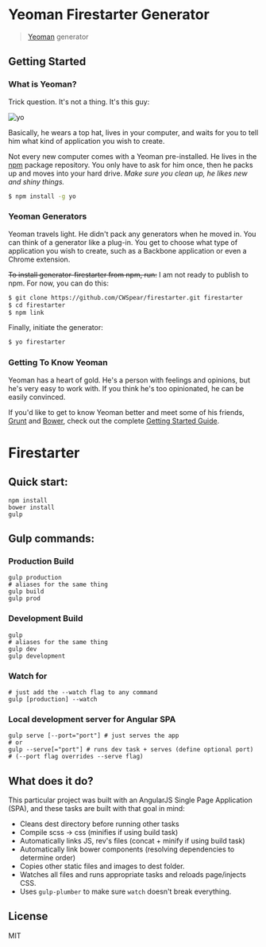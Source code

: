# Yeoman Firestarter Generator

> [Yeoman](http://yeoman.io) generator


## Getting Started

### What is Yeoman?

Trick question. It's not a thing. It's this guy:

![yo](http://i.imgur.com/JHaAlBJ.png)

Basically, he wears a top hat, lives in your computer, and waits for you to tell him what kind of application you wish to create.

Not every new computer comes with a Yeoman pre-installed. He lives in the [npm](https://npmjs.org) package repository. You only have to ask for him once, then he packs up and moves into your hard drive. *Make sure you clean up, he likes new and shiny things.*

```bash
$ npm install -g yo
```

### Yeoman Generators

Yeoman travels light. He didn't pack any generators when he moved in. You can think of a generator like a plug-in. You get to choose what type of application you wish to create, such as a Backbone application or even a Chrome extension.

~~To install generator-firestarter from npm, run:~~ I am not ready to publish to npm. For now, you can do this:

```bash
$ git clone https://github.com/CWSpear/firestarter.git firestarter
$ cd firestarter
$ npm link
```

Finally, initiate the generator:

```bash
$ yo firestarter
```

### Getting To Know Yeoman

Yeoman has a heart of gold. He's a person with feelings and opinions, but he's very easy to work with. If you think he's too opinionated, he can be easily convinced.

If you'd like to get to know Yeoman better and meet some of his friends, [Grunt](http://gruntjs.com) and [Bower](http://bower.io), check out the complete [Getting Started Guide](https://github.com/yeoman/yeoman/wiki/Getting-Started).

# Firestarter

## Quick start:

```shell
npm install
bower install
gulp
```

## Gulp commands:

### Production Build
```shell
gulp production
# aliases for the same thing
gulp build
gulp prod
```

### Development Build
```shell
gulp
# aliases for the same thing
gulp dev
gulp development
```

### Watch for
```shell
# just add the --watch flag to any command
gulp [production] --watch
```

### Local development server for Angular SPA
```shell
gulp serve [--port="port"] # just serves the app
# or
gulp --serve[="port"] # runs dev task + serves (define optional port)
# (--port flag overrides --serve flag)
```

## What does it do?

This particular project was built with an AngularJS Single Page Application (SPA), and these tasks are built with that goal in mind:

* Cleans dest directory before running other tasks
* Compile scss -> css (minifies if using build task)
* Automatically links JS, rev's files (concat + minify if using build task)
* Automatically link bower components (resolving dependencies to determine order)
* Copies other static files and images to dest folder.
* Watches all files and runs appropriate tasks and reloads page/injects CSS.
* Uses `gulp-plumber` to make sure `watch` doesn't break everything.

## License

MIT
